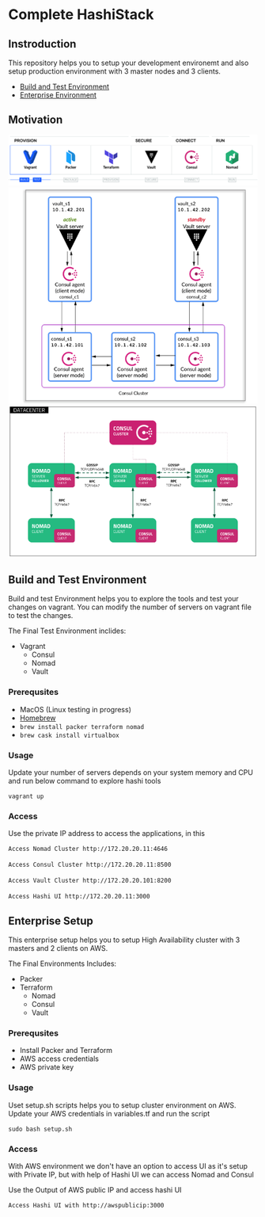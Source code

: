 <h1>Complete HashiStack</h1>

<h2> Instroduction </h2>

This repository helps you to setup your development environemt and also setup production environment with 3 master nodes and 3 clients. 

- [Build and Test Environment](#Build-and-Test-Environment) 
- [Enterprise Environment](#Enterprise-Setup) 

## Motivation

![Hashi Stack Setup](images/hashi-stack.png) 
![Vault HA Setup](images/vault-ha-consul.png)
![Nomad HA Setup](images/nomad_ha.png)

## Build and Test Environment

Build and test Environment helps you to explore the tools and test your changes on vagrant. You can modify the number of servers on vagrant file to test the changes. 

The Final Test Environment inclides:

- Vagrant 
  - Consul
  - Nomad
  - Vault

### Prerequsites

- MacOS (Linux testing in progress)
- [Homebrew](https://brew.sh/)
- `brew install packer terraform nomad`
- `brew cask install virtualbox`


### Usage

Update your number of servers depends on your system memory and CPU and run below command to explore hashi tools

```
vagrant up
```

### Access

Use the private IP address to access the applications, in this 

```
Access Nomad Cluster http://172.20.20.11:4646

Access Consul Cluster http://172.20.20.11:8500

Access Vault Cluster http://172.20.20.101:8200

Access Hashi UI http://172.20.20.11:3000
```

## Enterprise Setup

This enterprise setup helps you to setup High Availability cluster with 3 masters and 2 clients on AWS.

The Final Environments Includes:

- Packer
- Terraform
  - Nomad
  - Consul
  - Vault

### Prerequsites

- Install Packer and Terraform
- AWS access credentials
- AWS private key

### Usage

Uset setup.sh scripts helps you to setup cluster environment on AWS. Update your AWS credentials in variables.tf and run the script

```
sudo bash setup.sh
```

### Access

With AWS environment we don't have an option to access UI as it's setup with Private IP, but with help of Hashi UI we can access Nomad and Consul

Use the Output of AWS public IP and access hashi UI 

```
Access Hashi UI with http://awspublicip:3000
```

